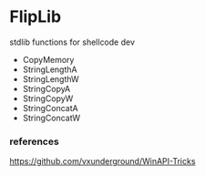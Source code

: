 # FlipLib
stdlib functions for shellcode dev

- CopyMemory
- StringLengthA
- StringLengthW
- StringCopyA
- StringCopyW
- StringConcatA
- StringConcatW

### references
https://github.com/vxunderground/WinAPI-Tricks
